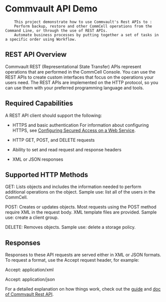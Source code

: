 # Commvault API Demo

		This project demonstrate how to use Commvault's Rest APIs to :
		Perform backup, restore and other CommCell operations from the Command Line, or through the use of REST APIs.
		Automate business processes by putting together a set of tasks in a specific order using Workflow.

## REST API Overview
Commvault REST (Representational State Transfer) APIs represent operations that are performed in the CommCell Console. You can use the REST APIs to create custom interfaces that focus on the operations your users need. The REST APIs are implemented on the HTTP protocol, so you can use them with your preferred programming language and tools.

## Required Capabilities

A REST API client should support the following:

* HTTPS and basic authentication
		For information about configuring HTTPS, see [Configuring Secured Access on a Web Service](https://documentation.commvault.com/commvault/v11_sp20/article?p=119525.htm).

* HTTP GET, POST, and DELETE requests
* Ability to set and read request and response headers
* XML or JSON responses

## Supported HTTP Methods

GET: Lists objects and includes the information needed to perform additional operations on the object. Sample use: list all of the users in the CommCell.

POST: Creates or updates objects. Most requests using the POST method require XML in the request body. XML template files are provided. Sample use: create a client group.

DELETE: Removes objects. Sample use: delete a storage policy.

## Responses

Responses to these API requests are served either in XML or JSON formats. To request a format, use the Accept request header, for example:

Accept: application/xml

Accept: application/json

For a detailed explanation on how things work, check out the [guide](http://documentation.commvault.com/commvault/) and [doc of Commvault Rest API](https://api.commvault.com/?version=latest).